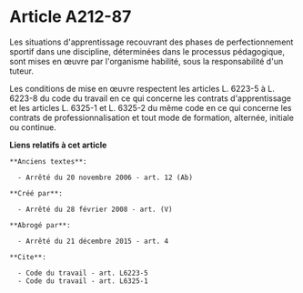 # Article A212-87

Les situations d'apprentissage recouvrant des phases de perfectionnement sportif dans une discipline, déterminées dans le
processus pédagogique, sont mises en œuvre par l'organisme habilité, sous la responsabilité d'un tuteur. 

Les conditions de mise en œuvre respectent les articles L. 6223-5 à L. 6223-8 du code du travail en ce qui concerne les
contrats d'apprentissage et les articles L. 6325-1 et L. 6325-2 du même code en ce qui concerne les contrats de
professionnalisation et tout mode de formation, alternée, initiale ou continue.

**Liens relatifs à cet article**

	**Anciens textes**:

	  - Arrêté du 20 novembre 2006 - art. 12 (Ab)

	**Créé par**:

	  - Arrêté du 28 février 2008 - art. (V)

	**Abrogé par**:

	  - Arrêté du 21 décembre 2015 - art. 4

	**Cite**:

	  - Code du travail - art. L6223-5
	  - Code du travail - art. L6325-1
